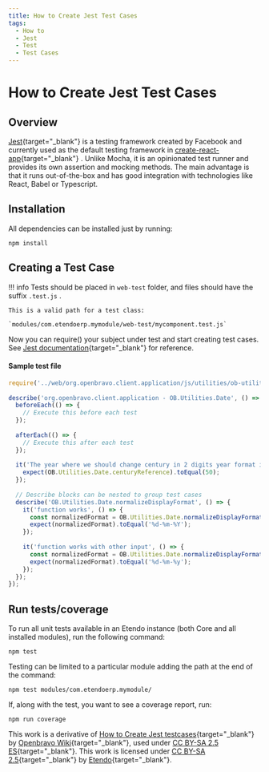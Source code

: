 ```yaml
---
title: How to Create Jest Test Cases
tags:
  - How to
  - Jest
  - Test
  - Test Cases
---
```


# How to Create Jest Test Cases
  
##  Overview

[Jest](https://jestjs.io/){target="_blank"} is a testing framework created by Facebook and currently used as the default testing framework in  [create-react-app](https://github.com/facebook/create-react-app){target="_blank"}  . Unlike Mocha, it is an opinionated test runner and provides its own assertion and mocking methods. The main advantage is that it runs out-of-the-box and has good integration with technologies like React, Babel or Typescript.

##  Installation

All dependencies can be installed just by
running:
    
    npm install

##  Creating a Test Case

!!! info
    Tests should be placed in `web-test` folder, and files should have the
    suffix `.test.js` .

    This is a valid path for a test class:

    `modules/com.etendoerp.mymodule/web-test/mycomponent.test.js`  

Now you can require() your subject under test and start creating test cases. See  [Jest documentation](https://jestjs.io/docs/getting-started){target="_blank"}  for reference.

####  Sample test file

```javascript title="org.openbravo.client.application/web-test/ob-utilities-date.test.js"
require('../web/org.openbravo.client.application/js/utilities/ob-utilities-date');
 
describe('org.openbravo.client.application - OB.Utilities.Date', () => {
  beforeEach(() => {
    // Execute this before each test
  });
 
  afterEach(() => {
    // Execute this after each test
  });
 
  it('The year where we should change century in 2 digits year format is 50', () => {
    expect(OB.Utilities.Date.centuryReference).toEqual(50);
  });
 
  // Describe blocks can be nested to group test cases
  describe('OB.Utilities.Date.normalizeDisplayFormat', () => {
    it('function works', () => {
      const normalizedFormat = OB.Utilities.Date.normalizeDisplayFormat('DD-MM-YYYY');
      expect(normalizedFormat).toEqual('%d-%m-%Y');
    });
 
    it('function works with other input', () => {
      const normalizedFormat = OB.Utilities.Date.normalizeDisplayFormat('DD-MM-YY');
      expect(normalizedFormat).toEqual('%d-%m-%y');
    });
  });
});
```

##  Run tests/coverage

To run all unit tests available in an Etendo instance (both Core and all installed modules), run the following command:

    npm test

Testing can be limited to a particular module adding the path at the end of the command:    
    
    npm test modules/com.etendoerp.mymodule/

If, along with the test, you want to see a coverage report, run:
    
    npm run coverage

This work is a derivative of [How to Create Jest testcases](https://wiki.openbravo.com/wiki/How_to_create_Jest_testcases){target="\_blank"} by [Openbravo Wiki](http://wiki.openbravo.com/wiki/Welcome_to_Openbravo){target="\_blank"}, used under [CC BY-SA 2.5 ES](https://creativecommons.org/licenses/by-sa/2.5/es/){target="\_blank"}. This work is licensed under [CC BY-SA 2.5](https://creativecommons.org/licenses/by-sa/2.5/){target="\_blank"} by [Etendo](https://etendo.software){target="\_blank"}.
  
